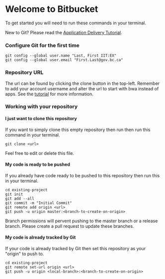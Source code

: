 # Welcome to Bitbucket #

To get started you will need to run these commands in your terminal.

New to Git? Please read the [Application Delivery Tutorial](https://apps.nrs.gov.bc.ca/int/stash/projects/APPDEV/repos/git-tutorial/browse).

### Configure Git for the first time ###

```
git config --global user.name "Last, First IIT:EX"
git config --global user.email "First.Last@gov.bc.ca"
```

### Repository URL ###

The url can be found by clicking the clone button in the top-left. Remember to add your account username and alter the url to start with bwa instead of apps. See the [tutorial](https://apps.nrs.gov.bc.ca/int/stash/projects/APPDEV/repos/git-tutorial/browse/bitbucket-addendum.md) for more information.

### Working with your repository ###

#### I just want to clone this repository ####

If you want to simply clone this empty repository then run then run this command in your terminal.

```
git clone <url>
```

Feel free to edit or delete this file.

#### My code is ready to be pushed ####

If you already have code ready to be pushed to this repository then run this in your terminal.

```
cd existing-project
git init
git add --all
git commit -m "Initial Commit"
git remote add origin <url>
git push -u origin master:<branch-to-create-on-origin>
```

Branch permissions will pervent pushing to the master branch or a release branch. Please create a pull request to update these branches. 

#### My code is already tracked by Git ####

If your code is already tracked by Git then set this repository as your "origin" to push to.

```
cd existing-project
git remote set-url origin <url>
git push -u origin <local-branch>:<branch-to-create-on-origin>
```
